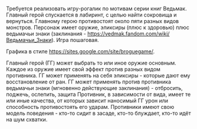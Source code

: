 Требуется реализовать игру-рогалик по мотивам серии книг Ведьмак. Главный герой спускается в лабиринт, с целью найти сокровища и вернуться. Главному герою противостоят около пяти разных видов монстров. Персонаж имеет оружие, эликсиры (плюс к здоровью) плюс ведьмачьи знаки (заклинания - https://vedmak.fandom.com/wiki/Ведьмачьи_Знаки). Игра пошаговая.

Графика в стиле https://sites.google.com/site/broguegame/.

Главный герой (ГГ) может выбрать то или иное оружие основным. Каждое из оружие имеет свой эффект против разных видом противника.
ГГ может применять на себя эликсиры - которые дают ему восстановление от ран.
ГГ может применять против противника ведьмачьи знаки (мгновенно действующие заклинания) - отбросить, поджечь, ослепить, защита
Противник, в зависимости от вида, имеет те или иные качества, от которых зависит наносимый ГГ урон или способность противостоять его ударам. Противники имеют свою модель поведения - кто-то сидит в засаде, кто-то блуждает, кто-то идёт на шум схватки.
